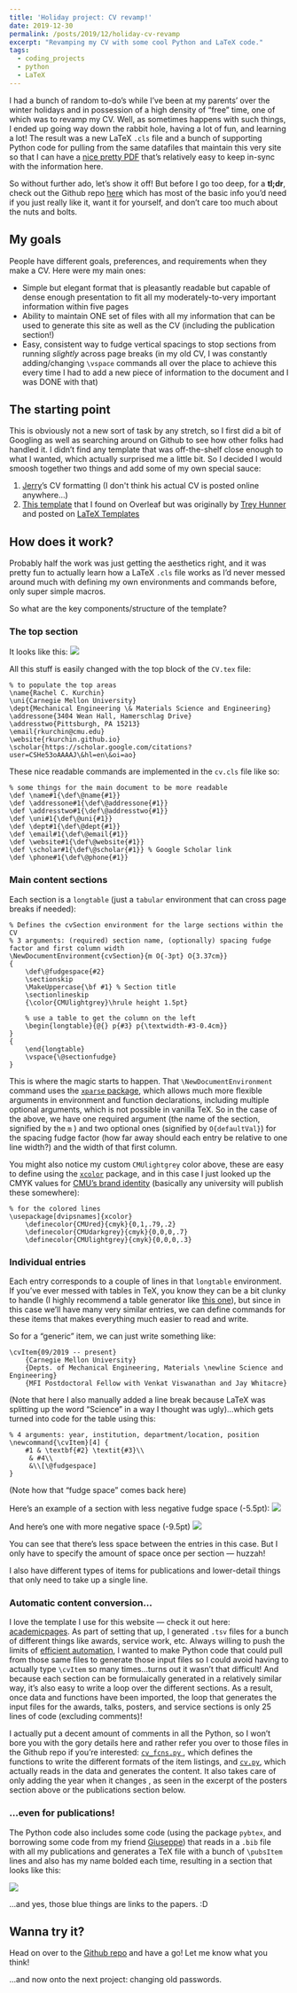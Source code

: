 ```yaml
---
title: 'Holiday project: CV revamp!'
date: 2019-12-30
permalink: /posts/2019/12/holiday-cv-revamp
excerpt: "Revamping my CV with some cool Python and LaTeX code."
tags:
  - coding_projects
  - python
  - LaTeX
---
```


I had a bunch of random to-do’s while I’ve been at my parents’ over the winter holidays and in possession of a high density of “free” time, one of which was to revamp my CV. Well, as sometimes happens with such things, I ended up going way down the rabbit hole, having a lot of fun, and learning a lot! The result was a new LaTeX `.cls` file and a bunch of supporting Python code for pulling from the same datafiles that maintain this very site so that I can have a [nice pretty PDF](/files/CVKurchin.pdf) that’s relatively easy to keep in-sync with the information here.

So without further ado, let’s show it off! But before I go too deep, for a **tl;dr**, check out the Github repo [here](https://github.com/rkurchin/Kurchin_CV) which has most of the basic info you’d need if you just really like it, want it for yourself, and don’t care too much about the nuts and bolts.

## My goals
People have different goals, preferences, and requirements when they make a CV. Here were my main ones:

* Simple but elegant format that is pleasantly readable but capable of dense enough presentation to fit all my moderately-to-very important information within five pages
* Ability to maintain ONE set of files with all my information that can be used to generate this site as well as the CV (including the publication section!)
* Easy, consistent way to fudge vertical spacings to stop sections from running _slightly_ across page breaks (in my old CV, I was constantly adding/changing `\vspace` commands all over the place to achieve this every time I had to add a new piece of information to the document and I was DONE with that)

## The starting point
This is obviously not a new sort of task by any stretch, so I first did a bit of Googling as well as searching around on Github to see how other folks had handled it. I didn’t find any template that was off-the-shelf close enough to what I wanted, which actually surprised me a little bit. So I decided I would smoosh together two things and add some of my own special sauce:

1. [Jerry](https://www.cmu.edu/cee/people/faculty/wang.html)’s CV formatting (I don't think his actual CV is posted online anywhere…)
2. [This template](https://www.overleaf.com/articles/rishi-shahs-resume/vgxvkmxktyxn)  that I found on Overleaf but was originally by [Trey Hunner](https://treyhunner.com) and posted on [LaTeX Templates](https://www.latextemplates.com)

## How does it work?
Probably half the work was just getting the aesthetics right, and it was pretty fun to actually learn how a LaTeX `.cls` file works as I’d never messed around much with defining my own environments and commands before, only super simple macros.

So what are the key components/structure of the template?

### The top section
It looks like this:
![](/images/blog/2019-12-30-CV/AC7A7F93-F14B-455D-8D4B-9B7EF20A4A0B.png)

All this stuff is easily changed with the top block of the `CV.tex` file:
```
% to populate the top areas
\name{Rachel C. Kurchin}
\uni{Carnegie Mellon University}
\dept{Mechanical Engineering \& Materials Science and Engineering}
\addressone{3404 Wean Hall, Hamerschlag Drive}
\addresstwo{Pittsburgh, PA 15213}
\email{rkurchin@cmu.edu}
\website{rkurchin.github.io}
\scholar{https://scholar.google.com/citations?user=CSHe53oAAAAJ\&hl=en\&oi=ao}
```

These nice readable commands are implemented in the `cv.cls` file like so:
```
% some things for the main document to be more readable
\def \name#1{\def\@name{#1}}
\def \addressone#1{\def\@addressone{#1}}
\def \addresstwo#1{\def\@addresstwo{#1}}
\def \uni#1{\def\@uni{#1}}
\def \dept#1{\def\@dept{#1}}
\def \email#1{\def\@email{#1}}
\def \website#1{\def\@website{#1}}
\def \scholar#1{\def\@scholar{#1}} % Google Scholar link
\def \phone#1{\def\@phone{#1}}
```

### Main content sections
Each section is a `longtable`  (just a `tabular` environment that can cross page breaks if needed):
```
% Defines the cvSection environment for the large sections within the CV
% 3 arguments: (required) section name, (optionally) spacing fudge factor and first column width
\NewDocumentEnvironment{cvSection}{m O{-3pt} O{3.37cm}}
{
    \def\@fudgespace{#2}
    \sectionskip
    \MakeUppercase{\bf #1} % Section title
    \sectionlineskip
    {\color{CMUlightgrey}\hrule height 1.5pt}

    % use a table to get the column on the left
    \begin{longtable}{@{} p{#3} p{\textwidth-#3-0.4cm}}
}
{
    \end{longtable}
    \vspace{\@sectionfudge}
}
```

This is where the magic starts to happen. That `\NewDocumentEnvironment` command uses the [`xparse` package](https://ctan.org/pkg/xparse?lang=en), which allows much more flexible arguments in environment and function declarations, including multiple optional arguments, which is not possible in vanilla TeX. So in the case of the above, we have one required argument (the name of the section, signified by the `m` ) and two optional ones (signified by `O{defaultVal}`) for the spacing fudge factor (how far away should each entry be relative to one line width?) and the width of that first column.

You might also notice my custom `CMUlightgrey` color above, these are easy to define using the [`xcolor`](https://ctan.org/pkg/xcolor?lang=en) package, and in this case I just looked up the CMYK values for [CMU’s brand identity](https://www.cmu.edu/brand/brand-guidelines/visual-identity/colors.html) (basically any university will publish these somewhere):
```
% for the colored lines
\usepackage[dvipsnames]{xcolor}
    \definecolor{CMUred}{cmyk}{0,1,.79,.2}
    \definecolor{CMUdarkgrey}{cmyk}{0,0,0,.7}
    \definecolor{CMUlightgrey}{cmyk}{0,0,0,.3}
```

### Individual entries
Each entry corresponds to a couple of lines in that `longtable` environment. If you’ve ever messed with tables in TeX, you know they can be a bit clunky to handle (I highly recommend a table generator like [this one](https://www.tablesgenerator.com)), but since in this case we’ll have many very similar entries, we can define commands for these items that makes everything much easier to read and write.

So for a “generic” item, we can just write something like:

```
\cvItem{09/2019 -- present}
    {Carnegie Mellon University}
    {Depts. of Mechanical Engineering, Materials \newline Science and Engineering}
    {MFI Postdoctoral Fellow with Venkat Viswanathan and Jay Whitacre}
```

(Note that here I also manually added a line break because LaTeX was splitting up the word “Science” in a way I thought was ugly)…which gets turned into code for the table using this:

```
% 4 arguments: year, institution, department/location, position
\newcommand{\cvItem}[4] {
    #1 & \textbf{#2} \textit{#3}\\
     & #4\\
     &\\[\@fudgespace]
}
```

(Note how that “fudge space” comes back here)

Here’s an example of a section with less negative fudge space (-5.5pt):
![](/images/blog/2019-12-30-CV/E6EB8FA0-BFC4-46BA-8ECC-7ED19D95AD8D.png)

And here’s one with more negative space (-9.5pt)
![](/images/blog/2019-12-30-CV/53EF1437-F18B-47D1-ADC3-C45D547BFB73.png)

You can see that there’s less space between the entries in this case. But I only have to specify the amount of space once per section — huzzah!

I also have different types of items for publications and lower-detail things that only need to take up a single line.

### Automatic content conversion…
I love the template I use for this website — check it out here: [academicpages](https://academicpages.github.io). As part of setting that up, I generated `.tsv` files for a bunch of different things like awards, service work, etc. Always willing to push the limits of [efficient automation](https://xkcd.com/1205/), I wanted to make Python code that could pull from those same files to generate those input files so I could avoid having to actually type `\cvItem` so many times…turns out it wasn’t that difficult! And because each section can be formulaically generated in a relatively similar way, it’s also easy to write a loop over the different sections. As a result, once data and functions have been imported, the loop that generates the input files for the awards, talks, posters, and service sections is only 25 lines of code (excluding comments)!

I actually put a decent amount of comments in all the Python, so I won’t bore you with the gory details here and rather refer you over to those files in the Github repo if you’re interested: [`cv_fcns.py` ](https://github.com/rkurchin/Kurchin_CV/blob/master/cv_fcns.py), which defines the functions to write the different formats of the item listings, and [`cv.py`](https://github.com/rkurchin/Kurchin_CV/blob/master/cv.py), which actually reads in the data and generates the content. It also takes care of only adding the year when it changes , as seen in the excerpt of the posters section above or the publications section below.

### …even for publications!
The Python code also includes some code (using the package `pybtex`, and borrowing some code from my friend [Giuseppe](https://github.com/romanodev)) that reads in a `.bib` file with all my publications and generates a TeX file with a bunch of `\pubsItem` lines and also has my name bolded each time, resulting in a section that looks like this:

![](/images/blog/2019-12-30-CV/1641375F-299C-451F-9701-C759FF24F95D.png)

…and yes, those blue things are links to the papers. :D

## Wanna try it?
Head on over to the [Github repo](https://github.com/rkurchin/Kurchin_CV) and have a go! Let me know what you think!

...and now onto the next project: changing old passwords.
